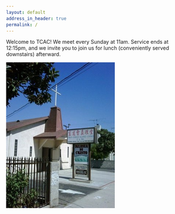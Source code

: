 ```yaml
---
layout: default
address_in_header: true
permalink: /
---
```


Welcome to TCAC! We meet every Sunday at 11am. Service ends at 12:15pm, and we invite you to join us for lunch (conveniently served downstairs) afterward.

![Picture of TCAC](/img/tcac.jpg)
